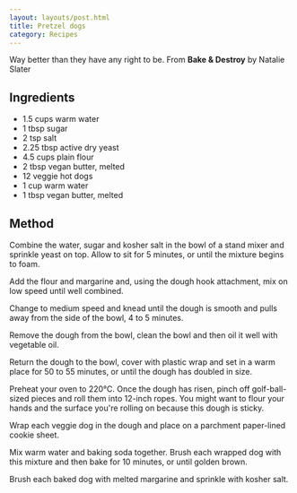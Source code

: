 ```yaml
---
layout: layouts/post.html
title: Pretzel dogs
category: Recipes
---
```

Way better than they have any right to be. From __Bake & Destroy__ by Natalie Slater

## Ingredients
- 1.5 cups warm water
- 1 tbsp sugar
- 2 tsp salt
- 2.25 tbsp active dry yeast
- 4.5 cups plain flour
- 2 tbsp vegan butter, melted
- 12 veggie hot dogs
- 1 cup warm water
- 1 tbsp vegan butter, melted

## Method
Combine the water, sugar and kosher salt in the bowl of a stand mixer and sprinkle yeast on top. Allow to sit for 5 minutes, or until the mixture begins to foam.

Add the flour and margarine and, using the dough hook attachment, mix on low speed until well combined.
  
Change to medium speed and knead until the dough is smooth and pulls away from the side of the bowl, 4 to 5 minutes.
  
Remove the dough from the bowl, clean the bowl and then oil it well with vegetable oil.
  
Return the dough to the bowl, cover with plastic wrap and set in a warm place for 50 to 55 minutes, or until the dough has doubled in size.
  
Preheat your oven to 220°C. Once the dough has risen, pinch off golf-ball-sized pieces and roll them into 12-inch ropes. You might want to flour your hands and the surface you're rolling on because this dough is sticky.
  
Wrap each veggie dog in the dough and place on a parchment paper-lined cookie sheet.
  
Mix warm water and baking soda together. Brush each wrapped dog with this mixture and then bake for 10 minutes, or until golden brown.
  
Brush each baked dog with melted margarine and sprinkle with kosher salt.
